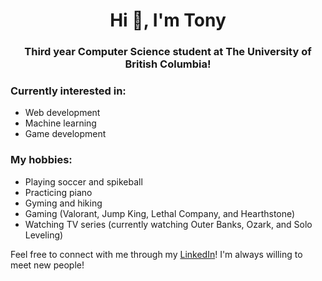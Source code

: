 <h1 align="center">Hi 👋, I'm Tony</h1>
<h3 align="center">Third year Computer Science student at The University of British Columbia!</h3>

<h3> Currently interested in: </h3> 

* Web development
* Machine learning
* Game development

<h3> My hobbies: </h3>

* Playing soccer and spikeball
* Practicing piano
* Gyming and hiking
* Gaming (Valorant, Jump King, Lethal Company, and Hearthstone)
* Watching TV series (currently watching Outer Banks, Ozark, and Solo Leveling)

Feel free to connect with me through my [LinkedIn](https://linkedin.com/in/tony-fu)! I'm always willing to meet new people!
